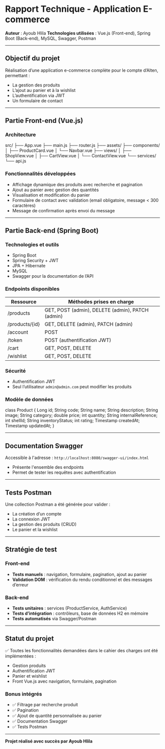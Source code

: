 
# Rapport Technique - Application E-commerce

**Auteur** : Ayoub Hlila
**Technologies utilisées** : Vue.js (Front-end), Spring Boot (Back-end), MySQL, Swagger, Postman

---

## Objectif du projet
Réalisation d’une application e-commerce complète pour le compte d’Alten, permettant :
- La gestion des produits
- L’ajout au panier et à la wishlist
- L’authentification via JWT
- Un formulaire de contact

---

## Partie Front-end (Vue.js)

### Architecture
src/
├── App.vue
├── main.js
├── router.js
├── assets/
├── components/
│   ├── ProductCard.vue
│   └── Navbar.vue
├── views/
│   ├── ShopView.vue
│   ├── CartView.vue
│   └── ContactView.vue
└── services/
    └── api.js

### Fonctionnalités développées
- Affichage dynamique des produits avec recherche et pagination
- Ajout au panier avec gestion des quantités
- Visualisation et modification du panier
- Formulaire de contact avec validation (email obligatoire, message < 300 caractères)
- Message de confirmation après envoi du message

---

## Partie Back-end (Spring Boot)

### Technologies et outils
- Spring Boot
- Spring Security + JWT
- JPA + Hibernate
- MySQL
- Swagger pour la documentation de l’API

### Endpoints disponibles
| Ressource        | Méthodes prises en charge                    |
|------------------|---------------------------------------------|
| /products        | GET, POST (admin), DELETE (admin), PATCH (admin) |
| /products/{id}   | GET, DELETE (admin), PATCH (admin)         |
| /account         | POST                                        |
| /token           | POST (authentification JWT)                 |
| /cart            | GET, POST, DELETE                           |
| /wishlist        | GET, POST, DELETE                           |

### Sécurité
- Authentification JWT
- Seul l’utilisateur `admin@admin.com` peut modifier les produits

### Modèle de données
class Product {
  Long id;
  String code;
  String name;
  String description;
  String image;
  String category;
  double price;
  int quantity;
  String internalReference;
  int shellId;
  String inventoryStatus;
  int rating;
  Timestamp createdAt;
  Timestamp updatedAt;
}

---

## Documentation Swagger
Accessible à l'adresse : `http://localhost:8080/swagger-ui/index.html`
- Présente l'ensemble des endpoints
- Permet de tester les requêtes avec authentification

---

## Tests Postman
Une collection Postman a été générée pour valider :
- La création d’un compte
- La connexion JWT
- La gestion des produits (CRUD)
- Le panier et la wishlist

---

## Stratégie de test

### Front-end
- **Tests manuels** : navigation, formulaire, pagination, ajout au panier
- **Validation DOM** : vérification du rendu conditionnel et des messages d’erreur

### Back-end
- **Tests unitaires** : services (ProductService, AuthService)
- **Tests d’intégration** : contrôleurs, base de données H2 en mémoire
- **Tests automatisés** via Swagger/Postman

---

## Statut du projet
✅ Toutes les fonctionnalités demandées dans le cahier des charges ont été implémentées :
- Gestion produits
- Authentification JWT
- Panier et wishlist
- Front Vue.js avec navigation, formulaire, pagination

### Bonus intégrés
- ✅ Filtrage par recherche produit
- ✅ Pagination
- ✅ Ajout de quantité personnalisée au panier
- ✅ Documentation Swagger
- ✅ Tests Postman

---

**Projet réalisé avec succès par Ayoub Hlila**
